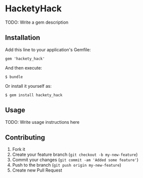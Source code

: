 # HacketyHack

TODO: Write a gem description

## Installation

Add this line to your application's Gemfile:

    gem 'hackety_hack'

And then execute:

    $ bundle

Or install it yourself as:

    $ gem install hackety_hack

## Usage

TODO: Write usage instructions here

## Contributing

1. Fork it
2. Create your feature branch (`git checkout -b my-new-feature`)
3. Commit your changes (`git commit -am 'Added some feature'`)
4. Push to the branch (`git push origin my-new-feature`)
5. Create new Pull Request

